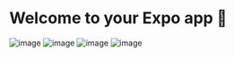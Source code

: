 # Welcome to your Expo app 👋

![image](https://github.com/user-attachments/assets/822136a8-77ea-4c89-9b2c-56d9589b1ded)
![image](https://github.com/user-attachments/assets/d25ca772-8158-42fb-a2ac-8a8fbcb7b446)
![image](https://github.com/user-attachments/assets/02b2efc3-5738-43b3-b912-2dbe0af1be02)
![image](https://github.com/user-attachments/assets/3d40d42b-b64f-43b0-93a9-32e29caa937b)
